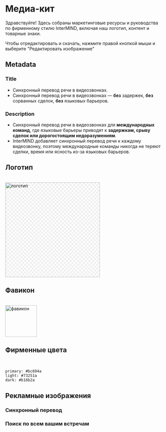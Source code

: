 # Медиа-кит

Здравствуйте! Здесь собраны маркетинговые ресурсы и руководства по фирменному стилю InterMIND, включая наш логотип, контент и товарные знаки.

Чтобы отредактировать и скачать, нажмите правой кнопкой мыши и выберите "Редактировать изображение"

## Metadata

### Title

- Синхронный перевод речи в видеозвонках.
- Синхронный перевод речи в видеозвонках — **без** задержек, **без** сорванных сделок, **без** языковых барьеров.

### Description

- Синхронный перевод речи в видеозвонках для **международных команд**, где языковые барьеры приводят к **задержкам, срыву сделок или дорогостоящим недоразумениям**.
- InterMIND добавляет синхронный перевод речи к каждому видеозвонку, поэтому международные команды никогда не теряют сделки, время или ясность из-за языковых барьеров.

## Логотип

<br>
<img src="/media-kit/logo-1-1.png" class="transparency-grid" alt="логотип" width="300" >

## Фавикон

<br>
<img src="/favicon.svg" alt="фавикон" width="100">

## Фирменные цвета

<br>

```
primary: #bc694a
light: #73251a
dark: #b16b2a
```

## Рекламные изображения

### Синхронный перевод

<ImageGrid :images="[
  { src: '/media-kit/animals-cartoon-3-2.png', alt: 'Синхронный перевод' },
  { src: '/media-kit/animals-cartoon-1-1.png', alt: 'Синхронный перевод' },
  { src: '/media-kit/5.png', alt: 'Синхронный перевод' },
  { src: '/media-kit/6.png', alt: 'Синхронный перевод' },
  { src: '/media-kit/animals-5-4.png', alt: 'Синхронный перевод' },
]"/>

### Поиск по всем вашим встречам

<ImageGrid :images="[
  { src: '/2d.png', alt: 'Синхронный перевод' },
  { src: '/2l.png', alt: 'Синхронный перевод' },
]"/>

<style>

.transparency-grid {
    background-color: #ffffff;
    background-image: 
        linear-gradient(45deg, #eeeeee 25%, transparent 25%, transparent 75%, #eeeeee 75%),
        linear-gradient(45deg, #eeeeee 25%, transparent 25%, transparent 75%, #eeeeee 75%);
    background-size: 12px 12px;
    background-position: 0 0, 6px 6px;
}

</style>